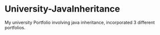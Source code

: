 # University-JavaInheritance
My university Portfolio involving java inheritance, incorporated 3 different portfolios. 
